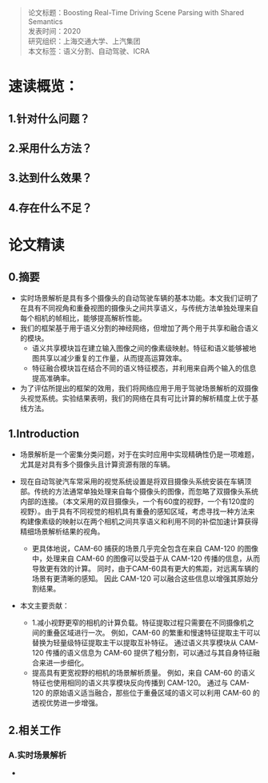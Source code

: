 >论文标题：Boosting Real-Time Driving Scene Parsing with Shared Semantics  
发表时间：2020  
研究组织：上海交通大学、上汽集团  
本文标签：语义分割、自动驾驶、ICRA

# 速读概览：
## 1.针对什么问题？ 

## 2.采用什么方法？  

## 3.达到什么效果？  

## 4.存在什么不足？



# 论文精读
## 0.摘要
* 实时场景解析是具有多个摄像头的自动驾驶车辆的基本功能。本文我们证明了在具有不同视角和重叠视图的摄像头之间共享语义，与传统方法单独处理来自每个相机的帧相比，能够提高解析性能。
* 我们的框架基于用于语义分割的神经网络，但增加了两个用于共享和融合语义的模块。
  * 语义共享模块旨在建立输入图像之间的像素级映射。特征和语义能够被地图共享以减少重复的工作量，从而提高运算效率。
  * 特征融合模块旨在结合不同的语义特征模态，并利用来自两个输入的信息提高准确率。
* 为了评估所提出的框架的效用，我们将网络应用于用于驾驶场景解析的双摄像头视觉系统。实验结果表明，我们的网络在具有可比计算的解析精度上优于基线方法。

## 1.Introduction
* 场景解析是一个密集分类问题，对于在实时应用中实现精确性仍是一项难题，尤其是对具有多个摄像头且计算资源有限的车辆。
* 现在自动驾驶汽车常采用的视觉系统设置是将双目摄像头系统安装在车辆顶部。传统的方法通常单独处理来自每个摄像头的图像，而忽略了双摄像头系统内部的连接。（本文采用的双目摄像头，一个有60度的视野，一个有120度的视野）。由于具有不同视觉的相机具有重叠的感知区域，考虑寻找一种方法来构建像素级的映射以在两个相机之间共享语义和利用不同的补偿加速计算获得精细场景解析结果的视角。
  * 更具体地说，CAM-60 捕获的场景几乎完全包含在来自 CAM-120 的图像中，处理来自 CAM-60 的图像可以受益于从 CAM-120 传播的信息，从而导致更有效的计算。 同时，由于CAM-60具有更大的焦距，对远离车辆的场景有更清晰的感知。 因此 CAM-120 可以融合这些信息以增强其原始分割结果。

* 本文主要贡献：
  * 1.减小视野更窄的相机的计算负载。特征提取过程只需要在不同摄像机之间的重叠区域进行一次。 例如，CAM-60 的繁重和慢速特征提取主干可以替换为轻量级特征提取主干以提取互补特征。 通过语义共享模块从 CAM-120 传播的语义信息为 CAM-60 提供了粗分割，可以通过与其自身特征融合来进一步细化。
  * 提高具有更宽视野的相机的场景解析质量。 例如，来自 CAM-60 的语义特征也使用相同的语义共享模块反向传播到 CAM-120。 通过与 CAM-120 的原始语义适当融合，那些位于重叠区域的语义可以利用 CAM-60 的透视优势进一步增强。


## 2.相关工作
### A.实时场景解析
* 